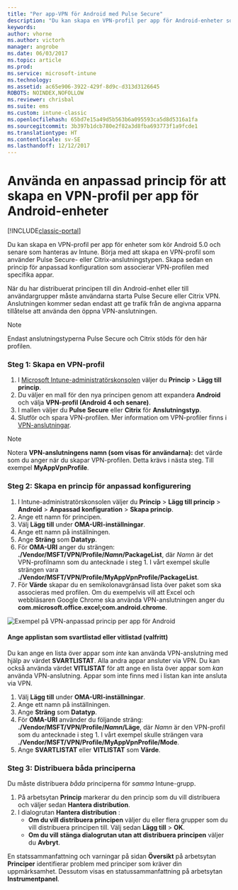 ```yaml
---
title: "Per app-VPN för Android med Pulse Secure"
description: "Du kan skapa en VPN-profil per app för Android-enheter som hanteras av Intune."
keywords: 
author: vhorne
ms.author: victorh
manager: angrobe
ms.date: 06/03/2017
ms.topic: article
ms.prod: 
ms.service: microsoft-intune
ms.technology: 
ms.assetid: ac65e906-3922-429f-8d9c-d313d3126645
ROBOTS: NOINDEX,NOFOLLOW
ms.reviewer: chrisbal
ms.suite: ems
ms.custom: intune-classic
ms.openlocfilehash: 65bd7e15a49d5b563b6a095593ca5d8d5316a1fa
ms.sourcegitcommit: 3b397b1dcb780e2f82a3d8fba693773f1a9fcde1
ms.translationtype: HT
ms.contentlocale: sv-SE
ms.lasthandoff: 12/12/2017
---
```

# <a name="use-a-custom-policy-to-create-a-per-app-vpn-profile-for-android-devices"></a>Använda en anpassad princip för att skapa en VPN-profil per app för Android-enheter

[!INCLUDE[classic-portal](../includes/classic-portal.md)]

Du kan skapa en VPN-profil per app för enheter som kör Android 5.0 och senare som hanteras av Intune. Börja med att skapa en VPN-profil som använder Pulse Secure- eller Citrix-anslutningstypen. Skapa sedan en princip för anpassad konfiguration som associerar VPN-profilen med specifika appar. 

När du har distribuerat principen till din Android-enhet eller till användargrupper måste användarna starta Pulse Secure eller Citrix VPN. Anslutningen kommer sedan endast att ge trafik från de angivna apparna tillåtelse att använda den öppna VPN-anslutningen.

> [!NOTE]
>
> Endast anslutningstyperna Pulse Secure och Citrix stöds för den här profilen.


### <a name="step-1-create-a-vpn-profile"></a>Steg 1: Skapa en VPN-profil

1. I [Microsoft Intune-administratörskonsolen](https://manage.microsoft.com) väljer du **Princip** > **Lägg till princip**.
2. Du väljer en mall för den nya principen genom att expandera **Android** och välja **VPN-profil (Android 4 och senare)**.
3. I mallen väljer du **Pulse Secure** eller **Citrix** för **Anslutningstyp**.
4. Slutför och spara VPN-profilen. Mer information om VPN-profiler finns i [VPN-anslutningar](../deploy-use/vpn-connections-in-microsoft-intune.md).

> [!NOTE]
>
> Notera **VPN-anslutningens namn (som visas för användarna):** det värde som du anger när du skapar VPN-profilen. Detta krävs i nästa steg. Till exempel **MyAppVpnProfile**.

### <a name="step-2-create-a-custom-configuration-policy"></a>Steg 2: Skapa en princip för anpassad konfigurering

   1. I Intune-administratörskonsolen väljer du **Princip** > **Lägg till princip** > **Android** > **Anpassad konfiguration** > **Skapa princip**.
   2. Ange ett namn för principen.
   3. Välj **Lägg till** under **OMA-URI-inställningar**.
   4. Ange ett namn på inställningen.
   5. Ange **Sträng** som **Datatyp**.
   6. För **OMA-URI** anger du strängen: **./Vendor/MSFT/VPN/Profile/*Namn*/PackageList**, där *Namn* är det VPN-profilnamn som du antecknade i steg 1. I vårt exempel skulle strängen vara **./Vendor/MSFT/VPN/Profile/MyAppVpnProfile/PackageList**.
   7.   För **Värde** skapar du en semikolonavgränsad lista över paket som ska associeras med profilen. Om du exempelvis vill att Excel och webbläsaren Google Chrome ska använda VPN-anslutningen anger du **com.microsoft.office.excel;com.android.chrome**.

![Exempel på VPN-anpassad princip per app för Android](./media/android_per_app_vpn_oma_uri.png)

#### <a name="set-your-app-list-to-blacklist-or-whitelist-optional"></a>Ange applistan som svartlistad eller vitlistad (valfritt)
  Du kan ange en lista över appar som *inte* kan använda VPN-anslutning med hjälp av värdet **SVARTLISTAT**. Alla andra appar ansluter via VPN.
Du kan också använda värdet **VITLISTAT** för att ange en lista över appar som *kan* använda VPN-anslutning. Appar som inte finns med i listan kan inte ansluta via VPN.
  1.    Välj **Lägg till** under **OMA-URI-inställningar**.
  2.    Ange ett namn på inställningen.
  3.    Ange **Sträng** som **Datatyp**.
  4.    För **OMA-URI** använder du följande sträng: **./Vendor/MSFT/VPN/Profile/*Namn*/Läge**, där *Namn* är den VPN-profil som du antecknade i steg 1. I vårt exempel skulle strängen vara **./Vendor/MSFT/VPN/Profile/MyAppVpnProfile/Mode**.
  5.    Ange **SVARTLISTAT** eller **VITLISTAT** som **Värde**.



### <a name="step-3-deploy-both-policies"></a>Steg 3: Distribuera båda principerna

Du måste distribuera *båda* principerna för *samma* Intune-grupp.

1.  På arbetsytan **Princip** markerar du den princip som du vill distribuera och väljer sedan **Hantera distribution**.
2.  I dialogrutan **Hantera distribution** :
    -   **Om du vill distribuera principen** väljer du eller flera grupper som du vill distribuera principen till. Välj sedan **Lägg till** > **OK**.
    -   **Om du vill stänga dialogrutan utan att distribuera principen** väljer du **Avbryt**.

En statssammanfattning och varningar på sidan **Översikt** på arbetsytan **Principer** identifierar problem med principer som kräver din uppmärksamhet. Dessutom visas en statussammanfattning på arbetsytan **Instrumentpanel**.
